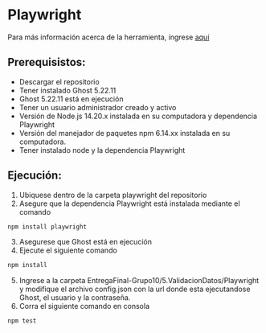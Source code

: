 # Playwright 
Para más información acerca de la herramienta, ingrese [aquí](https://playwright.dev/)

## Prerequisistos:

- Descargar el repositorio
- Tener instalado Ghost 5.22.11
- Ghost 5.22.11 está en ejecución
- Tener un usuario administrador creado y activo
- Versión de Node.js 14.20.x instalada en su computadora y dependencia Playwright
- Versión del manejador de paquetes npm 6.14.xx instalada en su computadora.
- Tener instalado node y la dependencia Playwright

## Ejecución:

1. Ubiquese dentro de la carpeta playwright del repositorio
2. Asegure que la dependencia Playwright está instalada mediante el comando 
```bash
npm install playwright
```
3. Asegurese que Ghost está en ejecución 
4. Ejecute el siguiente comando
```bash
npm install 
```
5. Ingrese a la carpeta EntregaFinal-Grupo10/5.ValidacionDatos/Playwright y modifique el archivo config.json con la url donde esta ejecutandose Ghost, el usuario y la contraseña.
4. Corra el siguiente comando en consola
```bash
npm test
```

